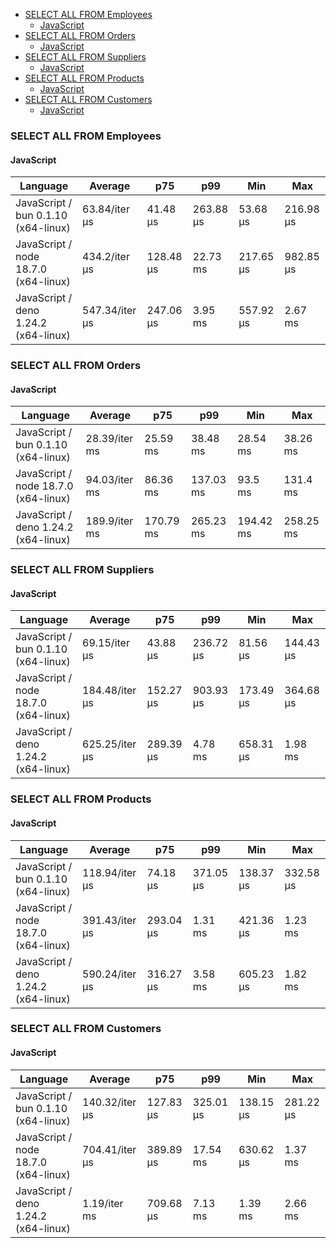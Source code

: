 <script src="https://cdn.jsdelivr.net/npm/apexcharts"></script>
- [SELECT ALL FROM Employees](#sqlite-SELECT-ALL-FROM-Employees)
    - [JavaScript](#sqlite-SELECT-ALL-FROM-Employees-javascript)
- [SELECT ALL FROM Orders](#sqlite-SELECT-ALL-FROM-Orders)
    - [JavaScript](#sqlite-SELECT-ALL-FROM-Orders-javascript)
- [SELECT ALL FROM Suppliers](#sqlite-SELECT-ALL-FROM-Suppliers)
    - [JavaScript](#sqlite-SELECT-ALL-FROM-Suppliers-javascript)
- [SELECT ALL FROM Products](#sqlite-SELECT-ALL-FROM-Products)
    - [JavaScript](#sqlite-SELECT-ALL-FROM-Products-javascript)
- [SELECT ALL FROM Customers](#sqlite-SELECT-ALL-FROM-Customers)
    - [JavaScript](#sqlite-SELECT-ALL-FROM-Customers-javascript)

### <a name="sqlite-SELECT-ALL-FROM-Employees">SELECT ALL FROM Employees</a>

#### <a name="sqlite-SELECT-ALL-FROM-Employees-javascript">JavaScript</a>

| Language                             | Average        | p75       | p99       | Min       | Max       |
| ------------------------------------ | -------------- | --------- | --------- | --------- | --------- |
| JavaScript / bun 0.1.10 (x64-linux)  | 63.84/iter µs  | 41.48 µs  | 263.88 µs | 53.68 µs  | 216.98 µs |
| JavaScript / node 18.7.0 (x64-linux) | 434.2/iter µs  | 128.48 µs | 22.73 ms  | 217.65 µs | 982.85 µs |
| JavaScript / deno 1.24.2 (x64-linux) | 547.34/iter µs | 247.06 µs | 3.95 ms   | 557.92 µs | 2.67 ms   |


<div id="chart-0"></div>
<script>
new ApexCharts(document.querySelector('#chart-0'), {"chart":{"height":320,"type":"bar","toolbar":{"show":true},"animations":{"enabled":true}},"series":[{"name":"sqlite","data":[{"x":"JavaScript / bun 0.1.10 (x64-linux)","y":63839.66},{"x":"JavaScript / node 18.7.0 (x64-linux)","y":434200.76},{"x":"JavaScript / deno 1.24.2 (x64-linux)","y":547335.79}]}],"stroke":{"width":1,"curve":"straight"},"legend":{"show":false},"xaxis":{"type":"category","labels":{"show":true},"tooltip":{"enabled":false}},"plotOptions":{"bar":{"distributed":true}}}).render()
</script>

### <a name="sqlite-SELECT-ALL-FROM-Orders">SELECT ALL FROM Orders</a>

#### <a name="sqlite-SELECT-ALL-FROM-Orders-javascript">JavaScript</a>

| Language                             | Average       | p75       | p99       | Min       | Max       |
| ------------------------------------ | ------------- | --------- | --------- | --------- | --------- |
| JavaScript / bun 0.1.10 (x64-linux)  | 28.39/iter ms | 25.59 ms  | 38.48 ms  | 28.54 ms  | 38.26 ms  |
| JavaScript / node 18.7.0 (x64-linux) | 94.03/iter ms | 86.36 ms  | 137.03 ms | 93.5 ms   | 131.4 ms  |
| JavaScript / deno 1.24.2 (x64-linux) | 189.9/iter ms | 170.79 ms | 265.23 ms | 194.42 ms | 258.25 ms |


<div id="chart-1"></div>
<script>
new ApexCharts(document.querySelector('#chart-1'), {"chart":{"height":320,"type":"bar","toolbar":{"show":true},"animations":{"enabled":true}},"series":[{"name":"sqlite","data":[{"x":"JavaScript / bun 0.1.10 (x64-linux)","y":28385006.98},{"x":"JavaScript / node 18.7.0 (x64-linux)","y":94030386.73},{"x":"JavaScript / deno 1.24.2 (x64-linux)","y":189903571.37}]}],"stroke":{"width":1,"curve":"straight"},"legend":{"show":false},"xaxis":{"type":"category","labels":{"show":true},"tooltip":{"enabled":false}},"plotOptions":{"bar":{"distributed":true}}}).render()
</script>

### <a name="sqlite-SELECT-ALL-FROM-Suppliers">SELECT ALL FROM Suppliers</a>

#### <a name="sqlite-SELECT-ALL-FROM-Suppliers-javascript">JavaScript</a>

| Language                             | Average        | p75       | p99       | Min       | Max       |
| ------------------------------------ | -------------- | --------- | --------- | --------- | --------- |
| JavaScript / bun 0.1.10 (x64-linux)  | 69.15/iter µs  | 43.88 µs  | 236.72 µs | 81.56 µs  | 144.43 µs |
| JavaScript / node 18.7.0 (x64-linux) | 184.48/iter µs | 152.27 µs | 903.93 µs | 173.49 µs | 364.68 µs |
| JavaScript / deno 1.24.2 (x64-linux) | 625.25/iter µs | 289.39 µs | 4.78 ms   | 658.31 µs | 1.98 ms   |


<div id="chart-2"></div>
<script>
new ApexCharts(document.querySelector('#chart-2'), {"chart":{"height":320,"type":"bar","toolbar":{"show":true},"animations":{"enabled":true}},"series":[{"name":"sqlite","data":[{"x":"JavaScript / bun 0.1.10 (x64-linux)","y":69154.28},{"x":"JavaScript / node 18.7.0 (x64-linux)","y":184479.71},{"x":"JavaScript / deno 1.24.2 (x64-linux)","y":625245.45}]}],"stroke":{"width":1,"curve":"straight"},"legend":{"show":false},"xaxis":{"type":"category","labels":{"show":true},"tooltip":{"enabled":false}},"plotOptions":{"bar":{"distributed":true}}}).render()
</script>

### <a name="sqlite-SELECT-ALL-FROM-Products">SELECT ALL FROM Products</a>

#### <a name="sqlite-SELECT-ALL-FROM-Products-javascript">JavaScript</a>

| Language                             | Average        | p75       | p99       | Min       | Max       |
| ------------------------------------ | -------------- | --------- | --------- | --------- | --------- |
| JavaScript / bun 0.1.10 (x64-linux)  | 118.94/iter µs | 74.18 µs  | 371.05 µs | 138.37 µs | 332.58 µs |
| JavaScript / node 18.7.0 (x64-linux) | 391.43/iter µs | 293.04 µs | 1.31 ms   | 421.36 µs | 1.23 ms   |
| JavaScript / deno 1.24.2 (x64-linux) | 590.24/iter µs | 316.27 µs | 3.58 ms   | 605.23 µs | 1.82 ms   |


<div id="chart-3"></div>
<script>
new ApexCharts(document.querySelector('#chart-3'), {"chart":{"height":320,"type":"bar","toolbar":{"show":true},"animations":{"enabled":true}},"series":[{"name":"sqlite","data":[{"x":"JavaScript / bun 0.1.10 (x64-linux)","y":118941.91},{"x":"JavaScript / node 18.7.0 (x64-linux)","y":391432.46},{"x":"JavaScript / deno 1.24.2 (x64-linux)","y":590237.49}]}],"stroke":{"width":1,"curve":"straight"},"legend":{"show":false},"xaxis":{"type":"category","labels":{"show":true},"tooltip":{"enabled":false}},"plotOptions":{"bar":{"distributed":true}}}).render()
</script>

### <a name="sqlite-SELECT-ALL-FROM-Customers">SELECT ALL FROM Customers</a>

#### <a name="sqlite-SELECT-ALL-FROM-Customers-javascript">JavaScript</a>

| Language                             | Average        | p75       | p99       | Min       | Max       |
| ------------------------------------ | -------------- | --------- | --------- | --------- | --------- |
| JavaScript / bun 0.1.10 (x64-linux)  | 140.32/iter µs | 127.83 µs | 325.01 µs | 138.15 µs | 281.22 µs |
| JavaScript / node 18.7.0 (x64-linux) | 704.41/iter µs | 389.89 µs | 17.54 ms  | 630.62 µs | 1.37 ms   |
| JavaScript / deno 1.24.2 (x64-linux) | 1.19/iter ms   | 709.68 µs | 7.13 ms   | 1.39 ms   | 2.66 ms   |


<div id="chart-4"></div>
<script>
new ApexCharts(document.querySelector('#chart-4'), {"chart":{"height":320,"type":"bar","toolbar":{"show":true},"animations":{"enabled":true}},"series":[{"name":"sqlite","data":[{"x":"JavaScript / bun 0.1.10 (x64-linux)","y":140320.16},{"x":"JavaScript / node 18.7.0 (x64-linux)","y":704411.58},{"x":"JavaScript / deno 1.24.2 (x64-linux)","y":1189436.91}]}],"stroke":{"width":1,"curve":"straight"},"legend":{"show":false},"xaxis":{"type":"category","labels":{"show":true},"tooltip":{"enabled":false}},"plotOptions":{"bar":{"distributed":true}}}).render()
</script>

